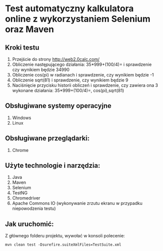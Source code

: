 # Test automatyczny kalkulatora online z wykorzystaniem Selenium oraz Maven

## Kroki testu
1. Przejście do strony http://web2.0calc.com/
2. Obliczenie następującego działania: 35*999+(100/4)= i sprawdzenie czy wynikiem będzie 34990
3. Obliczenie cos(pi) w radianach i sprawdzenie, czy wynikiem będzie -1
4. Obliczenie sqrt(81) i sprawdzenie, czy wynikiem będzie 9
5. Naciśnięcie przycisku historii obliczeń i sprawdzenie, czy zawiera ona 3 wykonane działania: 35*999+(100/4)=, cos(pi),sqrt(81)

## Obsługiwane systemy operacyjne
1. Windows
2. Linux

## Obsługiwane przeglądarki:
1. Chrome

## Użyte technologie i narzędzia:
1. Java
2. Maven
3. Selenium
4. TestNG
5. Chromedriver
6. Apache Commons IO (wykonywanie zrzutu ekranu w przypadku niepowodzenia testu)

## Jak uruchomić:

Z głównego folderu projektu, wywołać w konsoli polecenie:

`mvn clean test -Dsurefire.suiteXmlFiles=TestSuite.xml`

